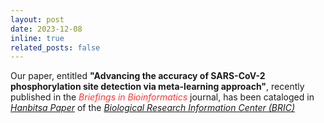 ```yaml
---
layout: post
date: 2023-12-08
inline: true
related_posts: false
---
```


Our paper, entitled <b>"Advancing the accuracy of SARS-CoV-2 phosphorylation site detection via meta-learning approach"</b>, recently published in the <span style="color: #FF3636;"><i>Briefings in Bioinformatics</i></span> journal, has been cataloged in <a href="https://www.ibric.org/bric/hanbitsa/treatise.do?mode=treatise-view&id=91757&authorId=44208&pager.offset=0&pagerLimit=10#!/list"><i>Hanbitsa Paper</i></a> of the <a href="https://www.ibric.org/bric/index.do"><i>Biological Research Information Center (BRIC)</i></a>